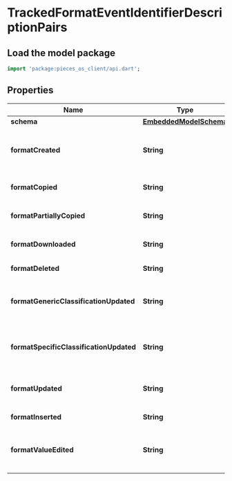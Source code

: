 # TrackedFormatEventIdentifierDescriptionPairs

## Load the model package
```dart
import 'package:pieces_os_client/api.dart';
```

## Properties
Name | Type | Description | Notes
------------ | ------------- | ------------- | -------------
**schema** | [**EmbeddedModelSchema**](EmbeddedModelSchema) |  | [optional] 
**formatCreated** | **String** | The key value pair for an asset being created. | [optional] 
**formatCopied** | **String** | If a format was copied entirely | [optional] 
**formatPartiallyCopied** | **String** | If a format was copied partially | [optional] 
**formatDownloaded** | **String** | If a format was downloaded | [optional] 
**formatDeleted** | **String** | If an format was deleted | [optional] 
**formatGenericClassificationUpdated** | **String** | If a generic classification was changed on a format | [optional] 
**formatSpecificClassificationUpdated** | **String** | If a specific classification was changed on a format | [optional] 
**formatUpdated** | **String** | a format was updated, generic update. | [optional] 
**formatInserted** | **String** | a format was inserted | [optional] 
**formatValueEdited** | **String** | a format's value was update ie, the text, etc... | [optional] 




